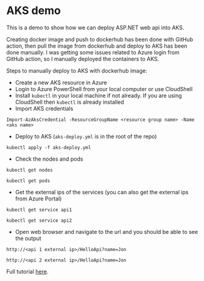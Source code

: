 # AKS demo

This is a demo to show how we can deploy ASP.NET web api into AKS.

Creating docker image and push to dockerhub has been done with GitHub action, then pull the image
from dockerhub and deploy to AKS has been done manually. I was getting some issues related to Azure 
login from GitHub action, so I manually deployed the containers to AKS.

Steps to manually deploy to AKS with dockerhub image:

- Create a new AKS resource in Azure
- Login to Azure PowerShell from your local computer or use CloudShell
- Install `kubectl` in your local machine if not already. If you are using CloudShell then `kubectl` is already
installed
- Import AKS credentials

```
Import-AzAksCredential -ResourceGroupName <resource group name> -Name <aks name>
```

- Deploy to AKS (`aks-deploy.yml` is in the root of the repo)

```
kubectl apply -f aks-deploy.yml
```

- Check the nodes and pods

```
kubectl get nodes

kubectl get pods
```

- Get the external ips of the services (you can also get the external ips from Azure Portal)

```
kubectl get service api1

kubectl get service api2
```

- Open web browser and navigate to the url and you should be able to see the output

```
http://<api 1 external ip>/HelloApi?name=Jon

http://<api 2 external ip>/HelloApi?name=Jon
```

Full tutorial
[here](https://docs.microsoft.com/en-us/azure/aks/tutorial-kubernetes-prepare-app).